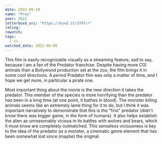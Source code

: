 ```yaml
---
date: 2022-08-10
name: "Prey"
year: 2022
letterboxd_uri: "https://boxd.it/379fcr"
rating: 
rewatch: 
tags:
  - tv
watched_date: 2022-08-08
---
```


This film is easily recognizable visually as a streaming feature, sad to say, because I am a fan of the Predator franchise. Despite having more CGI animals than a Bollywood production set at the zoo, the film brings it in some cool directions. A period Predator film was only a matter of time, and I hope we get more, in particular a pirate one.

Most important thing about the movie is the new direction it takes the predator. This member of the species is more horrifying than the predator has been in a long time (at one point, it bathes in blood). The monster killing animals seems like an extremely lame thing for it to do, but I think it was important narratively to demonstrate that this is the "first" predator (didn't know there was bigger game, in the form of humans). It also helps establish the alien as unreasonably vicious in its battles with wolves and bears, which it must know are completely outmatched. This senseless viciousness is key to the idea of the predator as a monster, a cinematic genre element that has been somewhat lost since (maybe) the original.
